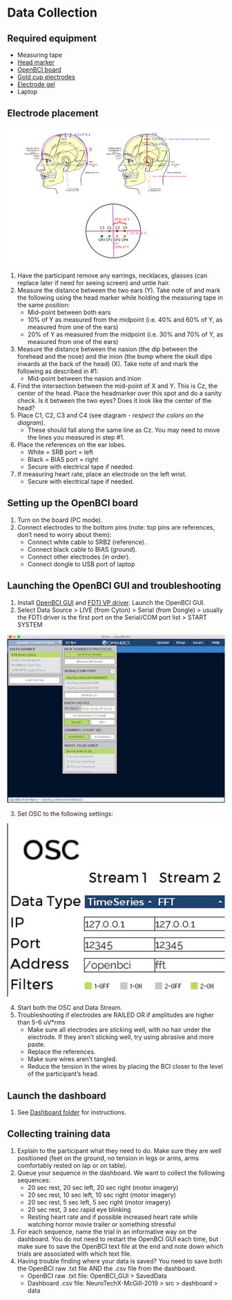 # Data Collection

## Required equipment
* Measuring tape
* [Head marker](https://www.uline.ca/Product/Detail/S-17462R/Markers-and-Pens/Sharpie-China-Markers-Red?pricode=YE731&gadtype=pla&id=S-17462R&gclid=Cj0KCQjwtMvlBRDmARIsAEoQ8zTQJZnP6G0zHH-9TAcVlKNOleufHNOmLClhWkHzrrbr6X2QLbNuPxMaAm8jEALw_wcB&gclsrc=aw.ds)
* [OpenBCI board](https://shop.openbci.com/products/cyton-biosensing-board-8-channel?variant=38958638542)
* [Gold cup electrodes](https://shop.openbci.com/collections/frontpage/products/openbci-gold-cup-electrodes?variant=9056028163)
* [Electrode gel](https://bio-medical.com/ten20-eeg-conductive-paste-4oz-jars-3-pack.html)
* Laptop

## Electrode placement
![](./figures/electrode%20positions.png)
1. Have the participant remove any earrings, necklaces, glasses (can replace later if need for seeing screen) and untie hair.
2. Measure the distance between the two ears (Y). Take note of and mark the following using the head marker while holding the measuring tape in the same position:
    * Mid-point between both ears
    * 10% of Y as measured from the midpoint (i.e. 40% and 60% of Y, as measured from one of the ears)
    * 20% of Y as measured from the midpoint (i.e. 30% and 70% of Y, as measured from one of the ears)
3. Measure the distance between the nasion (the dip between the forehead and the nose) and the inion (the bump where the skull dips inwards at the back of the head) (X). Take note of and mark the following as described in #1:
    * Mid-point between the nasion and inion
4. Find the intersection between the mid-point of X and Y. This is Cz, the center of the head. Place the headmarker over this spot and do a sanity check. Is it between the two eyes? Does it look like the center of the head?
5. Place C1, C2, C3 and C4 (see diagram - _respect the colors on the diagram_).
    * These should fall along the same line as Cz. You may need to move the lines you measured in step #1.
6. Place the references on the ear lobes. 
    * White = SRB port = left
    * Black = BIAS port = right
    * Secure with electrical tape if needed.
7. If measuring heart rate, place an electrode on the left wrist. 
    * Secure with electrical tape if needed.
    
## Setting up the OpenBCI board
1. Turn on the board (PC mode).
2. Connect electrodes to the bottom pins (note: top pins are references, don’t need to worry about them):
    * Connect white cable to SRB2 (reference).
    * Connect black cable to BIAS (ground).
    * Connect other electrodes (in order). 
    * Connect dongle to USB port of laptop

## Launching the OpenBCI GUI and troubleshooting 
1. Install [OpenBCI GUI](https://openbci.com/index.php/downloads) and [FDTI VP driver](https://www.ftdichip.com/Drivers/VCP.htm).
Launch the OpenBCI GUI.
2. Select Data Source > LIVE (from Cyton) > Serial (from Dongle) > usually the FDTI driver is the first port on the Serial/COM port list > START SYSTEM

![](./figures/gui.png)

3. Set OSC to the following settings:

![](./figures/osc.png)

4. Start both the OSC and Data Stream.
5. Troubleshooting if electrodes are RAILED OR if amplitudes are higher than 5-6 uV\*rms
    * Make sure all electrodes are sticking well, with no hair under the electrode. If they aren’t sticking well, try using abrasive and more paste.
    * Replace the references.
    * Make sure wires aren’t tangled.
    * Reduce the tension in the wires by placing the BCI closer to the level of the participant’s head. 
  
## Launch the dashboard
1. See [Dashboard folder](https://github.com/NTX-McGill/NeuroTechX-McGill-2019/tree/master/src/dashboard) for instructions.

## Collecting training data
1. Explain to the participant what they need to do. Make sure they are well positioned (feet on the ground, no tension in legs or arms, arms comfortably rested on lap or on table). 
2. Queue your sequence in the dashboard. We want to collect the following sequences:
    * 20 sec rest, 20 sec left, 20 sec right (motor imagery)
    * 20 sec rest, 10 sec left, 10 sec right (motor imagery)
    * 20 sec rest, 5 sec left, 5 sec right (motor imagery)
    * 20 sec rest, 3 sec rapid eye blinking
    * Resting heart rate and if possible increased heart rate while watching horror movie trailer or something stressful
3. For each sequence, name the trial in an informative way on the dashboard. You do not need to restart the OpenBCI GUI each time, but make sure to save the OpenBCI text file at the end and note down which trials are associated with which text file.
4. Having trouble finding where your data is saved? You need to save both the OpenBCI raw .txt file AND the .csv file from the dashboard.
    * OpenBCI raw .txt file: OpenBCI_GUI > SavedData
    * Dashboard .csv file: NeuroTechX-McGill-2019 > src > dashboard > data
